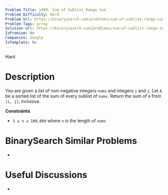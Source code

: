 ```yaml
---
Problem Title: 1409. Sum of Sublist Range Sum
Problem Difficulty: Hard
Problem Url: https://binarysearch.com/problems/sum-of-sublist-range-sum/
Problem Tags: array
Solution Url: https://binarysearch.com/problems/sum-of-sublist-range-sum/solutions/
IsPremium: No
Companies: Google
IsTemplate: No
---
```


<span style="color: ;">Hard</span>

# Description

You are given a list of non-negative integers `nums` and integers `i` and `j`. Let `A` be a sorted list of the sum of every sublist of `nums`. Return the sum of `A` from `[i, j]`, inclusive.

**Constraints**
- `1 ≤ n ≤ 100,000` where `n` is the length of `nums`

# BinarySearch Similar Problems

- []()

# Useful Discussions

- []()
